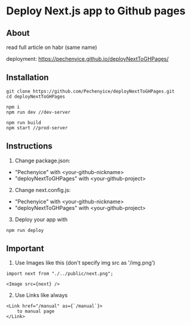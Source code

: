 # Deploy Next.js app to Github pages

## About

read full article on habr (same name)

deployment: https://pechenyice.github.io/deployNextToGHPages/

## Installation

```
git clone https://github.com/Pechenyice/deployNextToGHPages.git
cd deployNextToGHPages

npm i
npm run dev //dev-server

npm run build
npm start //prod-server
```

## Instructions

1. Change package.json:

- "Pechenyice" with \<your-github-nickname\>
- "deployNextToGHPages" with \<your-github-project\>

2. Change next.config.js:

- "Pechenyice" with \<your-github-nickname\>
- "deployNextToGHPages" with \<your-github-project\>

3. Deploy your app with

```
npm run deploy
```

## Important

1. Use Images like this (don't specify img src as '/img.png')

```
import next from "./../public/next.png";

<Image src={next} />
```

2. Use Links like always

```
<Link href="/manual" as={`/manual`}>
    to manual page
</Link>
```
